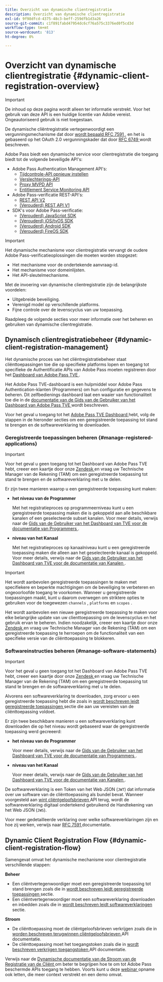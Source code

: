 ```yaml
---
title: Overzicht van dynamische clientregistratie
description: Overzicht van dynamische clientregistratie
exl-id: 9f98dfcd-4375-48c3-beff-259dfb1d3a26
source-git-commit: c1f891fabd47954dc6cf76a575c3376ed0f5cd3d
workflow-type: tm+mt
source-wordcount: '813'
ht-degree: 0%

---
```


# Overzicht van dynamische clientregistratie {#dynamic-client-registration-overview}

>[!IMPORTANT]
>
> De inhoud op deze pagina wordt alleen ter informatie verstrekt. Voor het gebruik van deze API is een huidige licentie van Adobe vereist. Ongeautoriseerd gebruik is niet toegestaan.

De dynamische cliëntregistratie vertegenwoordigt een vergunningsmechanisme dat door [ wordt bepaald RFC 7591 ](https://datatracker.ietf.org/doc/html/rfc7591), en het is gebaseerd op het OAuth 2.0 vergunningskader dat door [ RFC 6749 ](https://datatracker.ietf.org/doc/html/rfc6749) wordt beschreven.

Adobe Pass biedt een dynamische service voor clientregistratie die toegang biedt tot de volgende beveiligde API&#39;s:

* Adobe Pass Authentication Management API&#39;s:
   * [Tijdcontrole-API opnieuw instellen](../../features-premium/temporary-access/temp-pass-feature.md)
   * [Verslechterings-API](../../features-premium/degraded-access/degradation-api-overview.md)
   * [Proxy MVPD API](../../../integration-guide-mvpds/proxy-mvpd-webserv.md)
   * [Entitlement Service Monitoring API](../../features-premium/esm/entitlement-service-monitoring-api.md)
* Adobe Pass-verificatie REST-API&#39;s:
   * [REST API V2](../rest-api-v2/apis/rest-api-v2-apis-overview.md)
   * [(Verouderd) REST API V1](../../legacy/rest-api-v1/rest-api-reference.md)
* SDK&#39;s voor Adobe Pass-verificatie:
   * [(Verouderd) JavaScript SDK](../../legacy/sdks/javascript-sdk/javascript-sdk-api-reference.md)
   * [(Verouderd) iOS/tvOS SDK](../../legacy/sdks/ios-tvos-sdk/iostvos-sdk-api-reference.md)
   * [(Verouderd) Android SDK](../../legacy/sdks/android-sdk/android-sdk-api-reference.md)
   * [(Verouderd) FireOS SDK](../../legacy/sdks/fireos-sdk/amazon-fireos-native-client-api-reference.md)

>[!IMPORTANT]
>
> Het dynamische mechanisme voor clientregistratie vervangt de oudere Adobe Pass-verificatieoplossingen die moeten worden stopgezet:
>
> * Het mechanisme voor de ondertekende aanvraag-id.
> * Het mechanisme voor domeinlijsten.
> * Het API-sleutelmechanisme.

Met de invoering van dynamische clientregistratie zijn de belangrijkste voordelen:

* Uitgebreide beveiliging.
* Verenigd model op verschillende platforms.
* Fijne controle over de levenscyclus van uw toepassing.

Raadpleeg de volgende secties voor meer informatie over het beheren en gebruiken van dynamische clientregistratie.

## Dynamisch clientregistratiebeheer {#dynamic-client-registration-management}

Het dynamische proces van het cliëntregistratiebeheer staat cliënttoepassingen toe die op specifieke platforms lopen en toegang tot specifieke de Authentificatie APIs van Adobe Pass moeten registreren door het [ Dashboard van Adobe Pass TVE ](https://experience.adobe.com/#/pass/authentication).

Het Adobe Pass TVE-dashboard is een hulpmiddel voor Adobe Pass Authentication-klanten (Programmers) om hun configuratie en gegevens te beheren. Dit zelfbedienings dashboard laat een waaier van functionaliteit toe die in de [ documentatie van de Gids van de Gebruiker van het Dashboard van Adobe Pass TVE ](../../../user-guide-tve-dashboard/tve-dashboard-overview.md) wordt beschreven.

Voor het geval u toegang tot het [ Adobe Pass TVE Dashboard ](https://experience.adobe.com/#/pass/authentication) hebt, volg de stappen in de hieronder secties om een geregistreerde toepassing tot stand te brengen en de softwareverklaring te downloaden.

### Geregistreerde toepassingen beheren {#manage-registered-applications}

>[!IMPORTANT]
>
> Voor het geval u geen toegang tot het Dashboard van Adobe Pass TVE hebt, creeer een kaartje door onze [ Zendesk ](https://adobeprimetime.zendesk.com) en vraag uw Technische Manager van de Rekening (TAM) om een geregistreerde toepassing tot stand te brengen en de softwareverklaring met u te delen.

Er zijn twee manieren waarop u een geregistreerde toepassing kunt maken:

* **het niveau van de Programmer**

  Met het registratieproces op programmeerniveau kunt u een geregistreerde toepassing maken die is gekoppeld aan alle beschikbare kanalen of een geselecteerde subset kanalen. Voor meer details, verwijs naar de [ Gids van de Gebruiker van het Dashboard van TVE voor de documentatie van Programmers ](../../../user-guide-tve-dashboard/tve-dashboard-programmers.md).


* **niveau van het Kanaal**

  Met het registratieproces op kanaalniveau kunt u een geregistreerde toepassing maken die alleen aan het geselecteerde kanaal is gekoppeld. Voor meer details, verwijs naar de [ Gids van de Gebruiker van het Dashboard van TVE voor de documentatie van Kanalen ](../../../user-guide-tve-dashboard/tve-dashboard-channels.md).

>[!IMPORTANT]
>
> Het wordt aanbevolen geregistreerde toepassingen te maken met specifiekere en beperkte machtigingen om de beveiliging te verbeteren en ongeoorloofde toegang te voorkomen. Wanneer u geregistreerde toepassingen maakt, kunt u daarom overwegen om striktere opties te gebruiken voor de toegewezen `channels` , `platforms` en `scopes` .
>
> Het wordt aanbevolen een nieuwe geregistreerde toepassing te maken voor elke belangrijke update van uw clienttoepassing om de levenscyclus en het gebruik ervan te beheren. Indien noodzakelijk, creeer een kaartje door onze [ Zendesk ](https://adobeprimetime.zendesk.com) en vraag uw Technische Manager van de Rekening (TAM) om een geregistreerde toepassing te herroepen om de functionaliteit van een specifieke versie van de cliënttoepassing te blokkeren.

### Softwareinstructies beheren {#manage-software-statements}

>[!IMPORTANT]
>
> Voor het geval u geen toegang tot het Dashboard van Adobe Pass TVE hebt, creeer een kaartje door onze [ Zendesk ](https://adobeprimetime.zendesk.com) en vraag uw Technische Manager van de Rekening (TAM) om een geregistreerde toepassing tot stand te brengen en de softwareverklaring met u te delen.

Alvorens een softwareverklaring te downloaden, zorg ervoor u een geregistreerde toepassing hebt die zoals in [ wordt beschreven leidt geregistreerde toepassingen ](#manage-registered-applications) sectie die aan uw vereisten van de cliënttoepassing voldoet.

Er zijn twee beschikbare manieren u een softwareverklaring kunt downloaden die op het niveau wordt gebaseerd waar de geregistreerde toepassing werd gecreeerd:

* **het niveau van de Programmer**

  Voor meer details, verwijs naar de [ Gids van de Gebruiker van het Dashboard van TVE voor de documentatie van Programmers ](../../../user-guide-tve-dashboard/tve-dashboard-programmers.md).

* **niveau van het Kanaal**

  Voor meer details, verwijs naar de [ Gids van de Gebruiker van het Dashboard van TVE voor de documentatie van Kanalen ](../../../user-guide-tve-dashboard/tve-dashboard-channels.md).

De softwareverklaring is een Token van het Web JSON (`JWT`) dat informatie over uw software van de cliënttoepassing als bundel bevat. Wanneer voorgesteld aan [ wint cliëntgeloofsbrieven ](apis/dynamic-client-registration-apis-retrieve-client-credentials.md) API terug, wordt de softwareverklaring digitaal ondertekend gebruikend de Handtekening van het Web JSON (`JWS`).

Voor meer gedetailleerde verklaring over welke softwareverklaringen zijn en hoe zij werken, verwijs naar [ RFC 7591 ](https://tools.ietf.org/html/rfc7591) documentatie.

## Dynamic Client Registration Flow  {#dynamic-client-registration-flow}

Samengevat omvat het dynamische mechanisme voor clientregistratie verschillende stappen:

**Beheer**

* Een cliëntvertegenwoordiger moet een geregistreerde toepassing tot stand brengen zoals die in [ wordt beschreven leidt geregistreerde toepassingen ](#manage-registered-applications) sectie.
* Een cliëntvertegenwoordiger moet een softwareverklaring downloaden en inbedden zoals die in [ wordt beschreven leidt softwareverklaringen ](#manage-software-statements) sectie.

**Stroom**

* De cliënttoepassing moet de cliëntgeloofsbrieven verkrijgen zoals die in [ worden beschreven terugwinnen cliëntgeloofsbrieven ](apis/dynamic-client-registration-apis-retrieve-client-credentials.md) API documentatie.
* De cliënttoepassing moet het toegangstoken zoals die in [ wordt beschreven verkrijgen toegangstoken ](apis/dynamic-client-registration-apis-retrieve-access-token.md) API documentatie.

Verwijs naar de [ Dynamische documentatie van de Stroom van de Registratie van de Cliënt ](flows/dynamic-client-registration-flow.md) om beter te begrijpen hoe te om tot Adobe Pass beschermde APIs toegang te hebben. Voorts kunt u deze [ webinar ](https://my.adobeconnect.com/pzkp8ujrigg1/) opname ook letten, die meer context verstrekt en een demo omvat.
